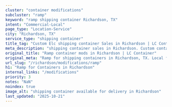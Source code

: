 ```yaml
---
cluster: "container modifications"
subcluster: "ramp"
keyword: "ramp shipping container Richardson, TX"
intent: "Commercial-Local"
page_type: "Location-Service"
city: "Richardson, TX"
service_type: "shipping container"
title_tag: "Custom Elc shipping container Sales in Richardson | LC Container"
meta_description: "shipping container sales in Richardson. Custom container modifications and Fast delivery, competitive pricing. Serving modifications area. Quote ID: PJ9. Call (214) 524-4168 for your free quote today."
original_title: "Ramp container mods in Richardson | LC Container"
original_meta: "Ramp for shipping containers in Richardson, TX. Local fabrication & pro install. LC Container — Since 2003. Get a quote."
url_slug: "/richardson/modifications/ramp"
h1: "Ramp for Containers in Richardson"
internal_links: "/modifications"
priority: 3
notes: "NaN"
noindex: true
image_alt: "shipping container available for delivery in Richardson"
last_updated: "2025-10-21"
---
```


<!-- TODO: Add unique city/inventory copy, images, and internal links here. -->
